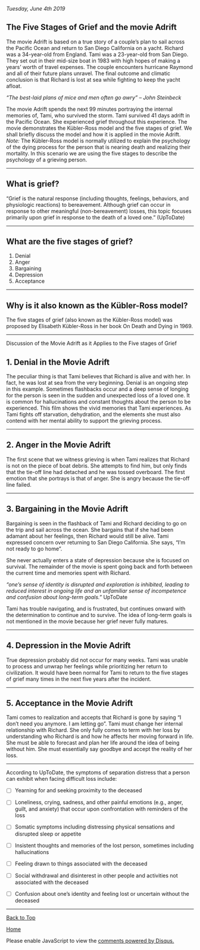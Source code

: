 <i> Tuesday, June 4th 2019 </i>

## <b> The Five Stages of Grief and the movie Adrift </b>

The movie Adrift is based on a true story of a couple’s plan to sail across the Pacific Ocean and return to San Diego California on a yacht. Richard was a 34-year-old from England. Tami was a 23-year-old from San Diego. They set out in their mid-size boat in 1983 with high hopes of making a years’ worth of travel expenses. The couple encounters hurricane Raymond and all of their future plans unravel. The final outcome and climatic conclusion is that Richard is lost at sea while fighting to keep the yacht afloat. 

<i> “The best-laid plans of mice and men often go awry” – John Steinbeck </i>

The movie Adrift spends the next 99 minutes portraying the internal memories of, Tami, who survived the storm. Tami survived 41 days adrift in the Pacific Ocean. She experienced grief throughout this experience.  The movie demonstrates the Kübler-Ross model and the five stages of grief. We shall briefly discuss the model and how it is applied in the movie Adrift. 
<i> Note: </i> The Kübler-Ross model is normally utilized to explain the psychology of the dying process for the person that is nearing death and realizing their mortality. In this scenario we are using the five stages to describe the psychology of a grieving person.  

* * *

## <b> What is grief? </b>

“Grief is the natural response (including thoughts, feelings, behaviors, and physiologic reactions) to bereavement. Although grief can occur in response to other meaningful (non-bereavement) losses, this topic focuses primarily upon grief in response to the death of a loved one.” (UpToDate)

* * *

## <b> What are the five stages of grief? </b>

1.	Denial
2.	Anger
3.	Bargaining
4.	Depression
5.	Acceptance

* * *

## <b> Why is it also known as the Kübler-Ross model? </b>

The five stages of grief (also known as the Kübler-Ross model) was proposed by Elisabeth Kübler-Ross in her book On Death and Dying in 1969.

* * *

Discussion of the Movie Adrift as it Applies to the Five stages of Grief

## <b> 1. Denial in the Movie Adrift </b>

The peculiar thing is that Tami believes that Richard is alive and with her. In fact, he was lost at sea from the very beginning. Denial is an ongoing step in this example. Sometimes flashbacks occur and a deep sense of longing for the person is seen in the sudden and unexpected loss of a loved one. It is common for hallucinations and constant thoughts about the person to be experienced. This film shows the vivid memories that Tami experiences. As Tami fights off starvation, dehydration, and the elements she must also contend with her mental ability to support the grieving process. 

* * *

## <b> 2. Anger in the Movie Adrift </b>
 
The first scene that we witness grieving is when Tami realizes that Richard is not on the piece of boat debris. She attempts to find him, but only finds that the tie-off line had detached and he was tossed overboard. The first emotion that she portrays is that of anger. She is angry because the tie-off line failed. 

* * *

## <b> 3. Bargaining in the Movie Adrift </b>

Bargaining is seen in the flashback of Tami and Richard deciding to go on the trip and sail across the ocean. She bargains that if she had been adamant about her feelings, then Richard would still be alive. Tami expressed concern over returning to San Diego California. She says, “I’m not ready to go home”. 
 
She never actually enters a state of depression because she is focused on survival. The remainder of the movie is spent going back and forth between the current time and memories spent with Richard.
 
<i> “one’s sense of identity is disrupted and exploration is inhibited, leading to reduced interest in ongoing life and an unfamiliar sense of incompetence and confusion about long-term goals.” </i> UpToDate

Tami has trouble navigating, and is frustrated, but continues onward with the determination to continue and to survive. The idea of long-term goals is not mentioned in the movie because her grief never fully matures. 

* * *

## <b> 4. Depression in the Movie Adrift </b>

 True depression probably did not occur for many weeks. Tami was unable to process and unwrap her feelings while prioritizing her return to civilization. It would have been normal for Tami to return to the five stages of grief many times in the next five years after the incident. 

* * *
 
## <b> 5. Acceptance in the Movie Adrift </b>

Tami comes to realization and accepts that Richard is gone by saying “I don’t need you anymore. I am letting go”. Tami must change her internal relationship with Richard. She only fully comes to term with her loss by understanding who Richard is and how he affects her moving forward in life. She must be able to forecast and plan her life around the idea of being without him. She must essentially say goodbye and accept the reality of her loss.

* * *

According to UpToDate, the symptoms of separation distress that a person can exhibit when facing difficult loss include:

- [ ] Yearning for and seeking proximity to the deceased

- [ ] Loneliness, crying, sadness, and other painful emotions (e.g., anger, guilt, and anxiety) that occur upon confrontation with reminders of the loss
- [ ] Somatic symptoms including distressing physical sensations and disrupted sleep or appetite
- [ ] Insistent thoughts and memories of the lost person, sometimes including hallucinations
- [ ] Feeling drawn to things associated with the deceased
- [ ] Social withdrawal and disinterest in other people and activities not associated with the deceased
- [ ] Confusion about one’s identity and feeling lost or uncertain without the deceased

* * *

<a href="https://shea08.github.io/Adrift">Back to Top</a>

[Home](./)

<div id="disqus_thread"></div>
<script>

/**
*  RECOMMENDED CONFIGURATION VARIABLES: EDIT AND UNCOMMENT THE SECTION BELOW TO INSERT DYNAMIC VALUES FROM YOUR PLATFORM OR CMS.
*  LEARN WHY DEFINING THESE VARIABLES IS IMPORTANT: https://disqus.com/admin/universalcode/#configuration-variables*/
/*
var disqus_config = function () {
this.page.url = PAGE_URL;  // Replace PAGE_URL with your page's canonical URL variable
this.page.identifier = PAGE_IDENTIFIER; // Replace PAGE_IDENTIFIER with your page's unique identifier variable
};
*/
(function() { // DON'T EDIT BELOW THIS LINE
var d = document, s = d.createElement('script');
s.src = 'https://shea08.disqus.com/embed.js';
s.setAttribute('data-timestamp', +new Date());
(d.head || d.body).appendChild(s);
})();
</script>
<noscript>Please enable JavaScript to view the <a href="https://disqus.com/?ref_noscript">comments powered by Disqus.</a></noscript> 
